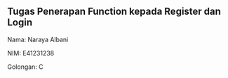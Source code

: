 ## Tugas Penerapan Function kepada Register dan Login
Nama: Naraya Albani

NIM: E41231238

Golongan: C

